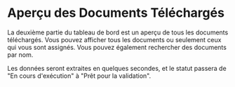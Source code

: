# Aperçu des Documents Téléchargés

La deuxième partie du tableau de bord est un aperçu de tous les documents téléchargés. Vous pouvez afficher tous les documents ou seulement ceux qui vous sont assignés. Vous pouvez également rechercher des documents par nom.

Les données seront extraites en quelques secondes, et le statut passera de "En cours d'exécution" à "Prêt pour la validation".
